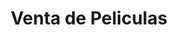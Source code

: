 ---
title: "Venta de Peliculas"
url: /zona-19-ciudad-de-guatemala/venta-de-peliculas/
shop: Videothek
---